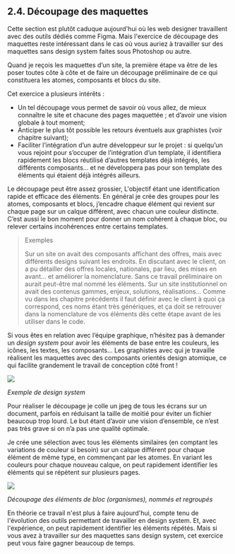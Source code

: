## 2.4. Découpage des maquettes

Cette section est plutôt caduque aujourd'hui où les web designer travaillent avec des outils dédiés comme Figma. Mais l'exercice de découpage des maquettes reste intéressant dans le cas où vous auriez à travailler sur des maquettes sans design system faites sous Photoshop ou autre.

Quand je reçois les maquettes d’un site, la première étape va être de les poser toutes côte à côte et de faire un découpage préliminaire de ce qui constituera les atomes, composants et blocs du site.

Cet exercice a plusieurs intérêts :

- Un tel découpage vous permet de savoir où vous allez, de mieux connaître le site et chacune des pages maquettée ; et d’avoir une vision globale à tout moment;
- Anticiper le plus tôt possible les retours éventuels aux graphistes (voir chapitre suivant);
- Faciliter l’intégration d’un autre développeur sur le projet : si quelqu’un vous rejoint pour s’occuper de l’intégration d’un template, il identifiera rapidement les blocs réutilisé d’autres templates déjà intégrés, les différents composants… et ne développera pas pour son template des éléments qui étaient déjà intégrés ailleurs.

Le découpage peut être assez grossier, L'objectif étant une identification rapide et efficace des éléments. En général je crée des groupes pour les atomes, composants et blocs, j’encadre chaque élément qui revient sur chaque page sur un calque différent, avec chacun une couleur distincte. C’est aussi le bon moment pour donner un nom cohérent à chaque bloc, ou relever certains incohérences entre certains templates.

> Exemples
>
> Sur un site on avait des composants affichant des offres, mais avec différents designs suivant les endroits. En discutant avec le client, on a pu détailler des offres locales, nationales, par lieu, des mises en avant… et améliorer la nomenclature. Sans ce travail préliminaire on aurait peut-être mal nommé les éléments.
> Sur un site institutionnel on avait des contenus gammes, enjeux, solutions, réalisations… Comme vu dans les chapitre précédents il faut définir avec le client à quoi ça correspond, ces noms étant très génériques, et ça doit se retrouver dans la nomenclature de vos éléments dès cette étape avant de les utiliser dans le code.

Si vous êtes en relation avec l’équipe graphique, n’hésitez pas à demander un _design system_ pour avoir les éléments de base entre les couleurs, les icônes, les textes, les composants… Les graphistes avec qui je travaille réalisent les maquettes avec des composants orientés design atomique, ce qui facilite grandement le travail de conception côté front !

![](../images/design-system.png)

_Exemple de design system_

Pour réaliser le découpage je colle un jpeg de tous les écrans sur un document, parfois en réduisant la taille de moitié pour éviter un fichier beaucoup trop lourd. Le but étant d’avoir une vision d’ensemble, ce n’est pas très grave si on n’a pas une qualité optimale.

Je crée une sélection avec tous les éléments similaires (en comptant les variations de couleur si besoin) sur un calque différent pour chaque élément de même type, en commençant par les atomes. En variant les couleurs pour chaque nouveau calque, on peut rapidement identifier les éléments qui se répètent sur plusieurs pages.

![](../images/decoupage-maquettes.jpg)

_Découpage des éléments de bloc (organismes), nommés et regroupés_

En théorie ce travail n'est plus à faire aujourd'hui, compte tenu de l'évolution des outils permettant de travailler en design system. Et, avec l'expérience, on peut rapidement identifier les éléments répétés. Mais si vous avez à travailler sur des maquettes sans design system, cet exercice peut vous faire gagner beaucoup de temps.
